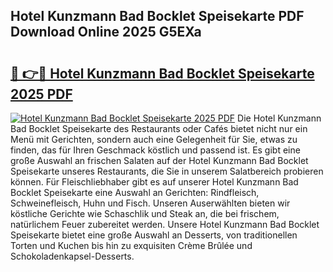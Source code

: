 ## Hotel Kunzmann Bad Bocklet Speisekarte PDF Download Online 2025 G5EXa

# <h2><a href="http://gcck5g3.nevu.top/?p=Hotel+Kunzmann+Bad+Bocklet+Speisekarte">🔗 👉🔴 Hotel Kunzmann Bad Bocklet Speisekarte 2025 PDF</a></h2>

[![Hotel Kunzmann Bad Bocklet Speisekarte 2025 PDF](https://i.imgur.com/dBaPXMq.png)](http://gcck5g3.nevu.top/?p=Hotel+Kunzmann+Bad+Bocklet+Speisekarte)
Die Hotel Kunzmann Bad Bocklet Speisekarte des Restaurants oder Cafés bietet nicht nur ein Menü mit Gerichten, sondern auch eine Gelegenheit für Sie, etwas zu finden, das für Ihren Geschmack köstlich und passend ist. Es gibt eine große Auswahl an frischen Salaten auf der Hotel Kunzmann Bad Bocklet Speisekarte unseres Restaurants, die Sie in unserem Salatbereich probieren können. Für Fleischliebhaber gibt es auf unserer Hotel Kunzmann Bad Bocklet Speisekarte eine Auswahl an Gerichten: Rindfleisch, Schweinefleisch, Huhn und Fisch. Unseren Auserwählten bieten wir köstliche Gerichte wie Schaschlik und Steak an, die bei frischem, natürlichem Feuer zubereitet werden. Unsere Hotel Kunzmann Bad Bocklet Speisekarte bietet eine große Auswahl an Desserts, von traditionellen Torten und Kuchen bis hin zu exquisiten Crème Brûlée und Schokoladenkapsel-Desserts.
